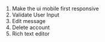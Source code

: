 1. Make the ui mobile first responsive
2. Validate User Input
3. Edit message
4. Delete account
5. Rich text editor
